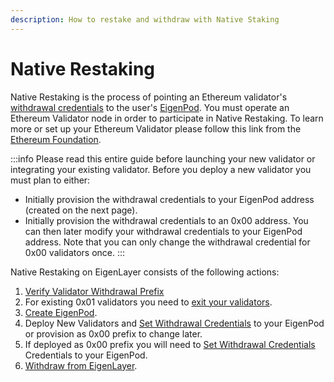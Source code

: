 ```yaml
---
description: How to restake and withdraw with Native Staking
---
```


# Native Restaking

Native Restaking is the process of pointing an Ethereum validator's [withdrawal credentials](https://notes.ethereum.org/@launchpad/withdrawals-faq#Q-What-are-withdrawals) to the user's [EigenPod](./create-eigenpod/README.md). You must operate an Ethereum Validator node in order to participate in Native Restaking. To learn more or set up your Ethereum Validator please follow this link from the[ Ethereum Foundation](https://launchpad.ethereum.org/).

:::info
Please read this entire guide before launching your new validator or integrating your existing validator. Before you deploy a new validator you must plan to either:
- Initially provision the withdrawal credentials to your EigenPod address (created on the next page).
- Initially provision the withdrawal credentials to an 0x00 address. You can then later modify your withdrawal credentials to your EigenPod address. Note that you can only change the withdrawal credential for 0x00 validators once.
:::

Native Restaking on EigenLayer consists of the following actions:
1. [Verify Validator Withdrawal Prefix](validator-eligibility-withdrawal-prefix.md)
1. For existing 0x01 validators you need to [exit your validators](./withdrawal-flow/withdrawing-a-validator-from-consensus-layer.md).
1. [Create EigenPod](./create-eigenpod/README.md).
1. Deploy New Validators and [Set Withdrawal Credentials](repointing-a-validators-withdrawal-credentials.md) to your EigenPod or provision as 0x00 prefix to change later.
1. If deployed as 0x00 prefix you will need to [Set Withdrawal Credentials](repointing-a-validators-withdrawal-credentials.md) Credentials to your EigenPod.
1. [Withdraw from EigenLayer](./withdrawal-flow/README.md).
